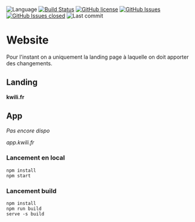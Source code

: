 ![Language](https://img.shields.io/github/languages/top/Kwili/Website.svg?style=flat)
[![Build Status](https://travis-ci.com/Kwili/Website.svg?branch=master)](https://travis-ci.com/Kwili/Website)
[![GitHub license](https://img.shields.io/badge/license-MIT-blue.svg?style=flat)](https://github.com/Kwili/Website/blob/master/LICENSE)
[![GitHub Issues](https://img.shields.io/github/issues/Kwili/Website.svg?style=flat)](https://github.com/Kwili/Website/issues)
[![GitHub Issues closed](https://img.shields.io/github/issues-closed-raw/Kwili/Website.svg?style=flat)](https://github.com/Kwili/Website/issues?utf8=%E2%9C%93&q=is%3Aissue+is%3Aclosed)
![Last commit](https://img.shields.io/github/last-commit/Kwili/Website.svg?style=flat)

# Website

Pour l'instant on a uniquement la landing page à laquelle on doit apporter des changements.

## Landing

**kwili.fr**

## App
*Pas encore dispo*

*app.kwili.fr*


### Lancement en local
    npm install
    npm start

### Lancement build
    npm install
    npm run build
    serve -s build
